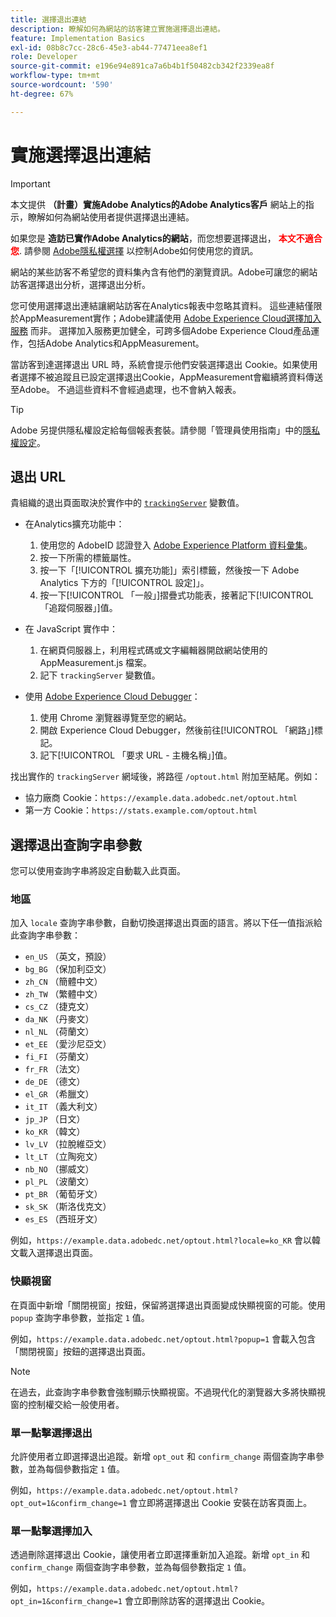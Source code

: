 ```yaml
---
title: 選擇退出連結
description: 瞭解如何為網站的訪客建立實施選擇退出連結。
feature: Implementation Basics
exl-id: 08b8c7cc-28c6-45e3-ab44-77471eea8ef1
role: Developer
source-git-commit: e196e94e891ca7a6b4b1f50482cb342f2339ea8f
workflow-type: tm+mt
source-wordcount: '590'
ht-degree: 67%

---
```


# 實施選擇退出連結

>[!IMPORTANT]
>
> 本文提供 **（計畫）實施Adobe Analytics的Adobe Analytics客戶** 網站上的指示，瞭解如何為網站使用者提供選擇退出連結。 <p><p>
> 如果您是 **造訪已實作Adobe Analytics的網站**，而您想要選擇退出， **<span style="color:red">本文不適合您</span>**. 請參閱 [Adobe隱私權選擇](https://www.adobe.com/tw/privacy/opt-out.html) 以控制Adobe如何使用您的資訊。

網站的某些訪客不希望您的資料集內含有他們的瀏覽資訊。Adobe可讓您的網站訪客選擇退出分析，選擇退出分析。

您可使用選擇退出連結讓網站訪客在Analytics報表中忽略其資料。 這些連結僅限於AppMeasurement實作；Adobe建議使用 [Adobe Experience Cloud選擇加入服務](https://experienceleague.adobe.com/docs/id-service/using/implementation/opt-in-service/optin-overview.html) 而非。 選擇加入服務更加健全，可跨多個Adobe Experience Cloud產品運作，包括Adobe Analytics和AppMeasurement。

當訪客到達選擇退出 URL 時，系統會提示他們安裝選擇退出 Cookie。如果使用者選擇不被追蹤且已設定選擇退出Cookie，AppMeasurement會繼續將資料傳送至Adobe。 不過這些資料不會經過處理，也不會納入報表。

>[!TIP]
>
>Adobe 另提供隱私權設定給每個報表套裝。請參閱「管理員使用指南」中的[隱私權設定](/help/admin/admin/c-manage-report-suites/c-edit-report-suites/general/privacy-settings.md)。

## 退出 URL

貴組織的退出頁面取決於實作中的 [`trackingServer`](../vars/config-vars/trackingserver.md) 變數值。

* 在Analytics擴充功能中：
   1. 使用您的 AdobeID 認證登入 [Adobe Experience Platform 資料彙集](https://experience.adobe.com/data-collection)。
   1. 按一下所需的標籤屬性。
   1. 按一下「[!UICONTROL 擴充功能]」索引標籤，然後按一下 Adobe Analytics 下方的「[!UICONTROL 設定]」。
   1. 按一下[!UICONTROL 「一般」]摺疊式功能表，接著記下[!UICONTROL 「追蹤伺服器」]值。

* 在 JavaScript 實作中：
   1. 在網頁伺服器上，利用程式碼或文字編輯器開啟網站使用的 AppMeasurement.js 檔案。
   1. 記下 `trackingServer` 變數值。

* 使用 [Adobe Experience Cloud Debugger](https://experienceleague.adobe.com/docs/experience-platform/debugger/home.html)：
   1. 使用 Chrome 瀏覽器導覽至您的網站。
   1. 開啟 Experience Cloud Debugger，然後前往[!UICONTROL 「網路」]標記。
   1. 記下[!UICONTROL 「要求 URL - 主機名稱」]值。

找出實作的 `trackingServer` 網域後，將路徑 `/optout.html` 附加至結尾。例如：

* 協力廠商 Cookie：`https://example.data.adobedc.net/optout.html`
* 第一方 Cookie：`https://stats.example.com/optout.html`

## 選擇退出查詢字串參數

您可以使用查詢字串將設定自動載入此頁面。

### 地區

加入 `locale` 查詢字串參數，自動切換選擇退出頁面的語言。將以下任一值指派給此查詢字串參數：

* `en_US` （英文，預設）
* `bg_BG` （保加利亞文）
* `zh_CN` （簡體中文）
* `zh_TW` （繁體中文）
* `cs_CZ` （捷克文）
* `da_NK` （丹麥文）
* `nl_NL` （荷蘭文）
* `et_EE` （愛沙尼亞文）
* `fi_FI` （芬蘭文）
* `fr_FR` （法文）
* `de_DE` （德文）
* `el_GR` （希臘文）
* `it_IT` （義大利文）
* `jp_JP` （日文）
* `ko_KR` （韓文）
* `lv_LV` （拉脫維亞文）
* `lt_LT` （立陶宛文）
* `nb_NO` （挪威文）
* `pl_PL` （波蘭文）
* `pt_BR` （葡萄牙文）
* `sk_SK` （斯洛伐克文）
* `es_ES` （西班牙文）

例如，`https://example.data.adobedc.net/optout.html?locale=ko_KR` 會以韓文載入選擇退出頁面。

### 快顯視窗

在頁面中新增「關閉視窗」按鈕，保留將選擇退出頁面變成快顯視窗的可能。使用 `popup` 查詢字串參數，並指定 `1` 值。

例如，`https://example.data.adobedc.net/optout.html?popup=1` 會載入包含「關閉視窗」按鈕的選擇退出頁面。

>[!NOTE]
>
>在過去，此查詢字串參數會強制顯示快顯視窗。不過現代化的瀏覽器大多將快顯視窗的控制權交給一般使用者。

### 單一點擊選擇退出

允許使用者立即選擇退出追蹤。新增 `opt_out` 和 `confirm_change` 兩個查詢字串參數，並為每個參數指定 `1` 值。

例如，`https://example.data.adobedc.net/optout.html?opt_out=1&confirm_change=1` 會立即將選擇退出 Cookie 安裝在訪客頁面上。

### 單一點擊選擇加入

透過刪除選擇退出 Cookie，讓使用者立即選擇重新加入追蹤。新增 `opt_in` 和 `confirm_change` 兩個查詢字串參數，並為每個參數指定 `1` 值。

例如，`https://example.data.adobedc.net/optout.html?opt_in=1&confirm_change=1` 會立即刪除訪客的選擇退出 Cookie。
